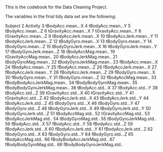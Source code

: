 This is the codebook for the Data Cleaning Project.

The variables in the final tidy data set are the following:

Subject
2
Activity
3
tBodyAcc.mean...X
4
tBodyAcc.mean...Y
5
tBodyAcc.mean...Z
6
tGravityAcc.mean...X
7
tGravityAcc.mean...Y
8
tGravityAcc.mean...Z
9
tBodyAccJerk.mean...X
10
tBodyAccJerk.mean...Y
11
tBodyAccJerk.mean...Z
12
tBodyGyro.mean...X
13
tBodyGyro.mean...Y
14
tBodyGyro.mean...Z
15
tBodyGyroJerk.mean...X
16
tBodyGyroJerk.mean...Y
17
tBodyGyroJerk.mean...Z
18
tBodyAccMag.mean..
19
tGravityAccMag.mean..
20
tBodyAccJerkMag.mean..
21
tBodyGyroMag.mean..
22
tBodyGyroJerkMag.mean..
23
fBodyAcc.mean...X
24
fBodyAcc.mean...Y
25
fBodyAcc.mean...Z
26
fBodyAccJerk.mean...X
27
fBodyAccJerk.mean...Y
28
fBodyAccJerk.mean...Z
29
fBodyGyro.mean...X
30
fBodyGyro.mean...Y
31
fBodyGyro.mean...Z
32
fBodyAccMag.mean..
33
fBodyBodyAccJerkMag.mean..
34
fBodyBodyGyroMag.mean..
35
fBodyBodyGyroJerkMag.mean..
36
tBodyAcc.std...X
37
tBodyAcc.std...Y
38
tBodyAcc.std...Z
39
tGravityAcc.std...X
40
tGravityAcc.std...Y
41
tGravityAcc.std...Z
42
tBodyAccJerk.std...X
43
tBodyAccJerk.std...Y
44
tBodyAccJerk.std...Z
45
tBodyGyro.std...X
46
tBodyGyro.std...Y
47
tBodyGyro.std...Z
48
tBodyGyroJerk.std...X
49
tBodyGyroJerk.std...Y
50
tBodyGyroJerk.std...Z
51
tBodyAccMag.std..
52
tGravityAccMag.std..
53
tBodyAccJerkMag.std..
54
tBodyGyroMag.std..
55
tBodyGyroJerkMag.std..
56
fBodyAcc.std...X
57
fBodyAcc.std...Y
58
fBodyAcc.std...Z
59
fBodyAccJerk.std...X
60
fBodyAccJerk.std...Y
61
fBodyAccJerk.std...Z
62
fBodyGyro.std...X
63
fBodyGyro.std...Y
64
fBodyGyro.std...Z
65
fBodyAccMag.std..
66
fBodyBodyAccJerkMag.std..
67
fBodyBodyGyroMag.std..
68
fBodyBodyGyroJerkMag.std..
